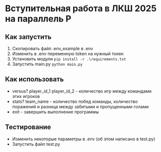 # Вступительная работа в ЛКШ 2025 на параллель P

## Как запустить
1. Скопировать файл .env_example в .env
2. Изменить в .env переменную token на нужный токен
3. Установить модули `pip install -r .\requirements.txt`
4. Запустить main.py `python main.py`

## Как использовать
* versus? player_id_1 player_id_2 - количество игр между командами этих игроков
* stats? team_name - количество побед команды, количество поражений и разница между забитыми и пропущенными голами
* exit - завершить выполнение программы

## Тестирование
* Изменить некоторые параметры в .env (об этом написано в test.py)
* Запустить файл test.py